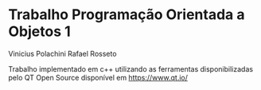 # Trabalho Programação Orientada a Objetos 1

Vinicius Polachini
Rafael Rosseto

Trabalho implementado em c++ utilizando as ferramentas disponibilizadas pelo QT Open Source disponível em https://www.qt.io/
